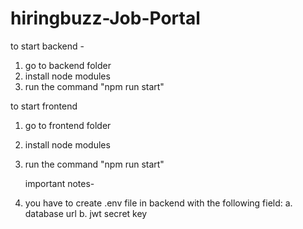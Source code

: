 # hiringbuzz-Job-Portal
to start backend -
1. go to backend folder
2. install node modules
3. run the command "npm run start"

  to start frontend
1. go to frontend folder
2. install node modules
3. run the command "npm run start"

   important notes-
1. you have to create .env file in backend with the following field:
     a. database url
     b. jwt secret key
